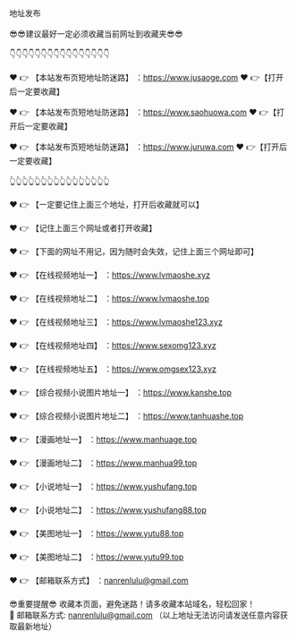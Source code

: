 地址发布</br></br>
😎😎建议最好一定必须收藏当前网址到收藏夹😎😎</br></br>
👇👇👇👇👇👇👇👇👇👇👇👇👇👇👇👇</br></br>
❤️ 👉 【本站发布页短地址防迷路】 ：<a href="https://github.com/nanrenlulu/nanrenlulu/wiki/%E6%9C%80%E6%96%B0%E5%9C%B0%E5%9D%80">https://www.jusaoge.com</a>  ❤️ 👉【打开后一定要收藏】</br></br>
❤️ 👉 【本站发布页短地址防迷路】 ：<a href="https://bitbucket.org/nanrenlulufabuye/fabuye/src/master/README.md">https://www.saohuowa.com</a>  ❤️ 👉【打开后一定要收藏】</br></br>
❤️ 👉 【本站发布页短地址防迷路】 ：<a href="https://nanrenlulu.github.io/">https://www.juruwa.com</a>  ❤️ 👉【打开后一定要收藏】</br></br>
👆👆👆👆👆👆👆👆👆👆👆👆👆👆👆👆</br></br>
❤️ 👉 【一定要记住上面三个地址，打开后收藏就可以】</br></br>
❤️ 👉 【记住上面三个网址或者打开收藏】</br></br>
❤️ 👉 【下面的网址不用记，因为随时会失效，记住上面三个网址即可】</br></br>
❤️ 👉 【在线视频地址一】 ：<a href="https://wadad124aw.lvmaoshe.xyz">https://www.lvmaoshe.xyz</a></br></br>
❤️ 👉 【在线视频地址二】 ：<a href="https://yh2yuj564.lvmaoshe.top">https://www.lvmaoshe.top</a></br></br>
❤️ 👉 【在线视频地址三】 ：<a href="https://www.lvmaoshe123.xyz">https://www.lvmaoshe123.xyz</a></br></br>
❤️ 👉 【在线视频地址四】 ：<a href="https://www.sexomg123.xyz">https://www.sexomg123.xyz</a></br></br>
❤️ 👉 【在线视频地址五】 ：<a href="https://www.omgsex123.xyz">https://www.omgsex123.xyz</a></br></br>
❤️ 👉 【综合视频小说图片地址一】 ：<a href="https://dada1caf1hhn.kanshe.top">https://www.kanshe.top</a></br></br>
❤️ 👉 【综合视频小说图片地址二】 ：<a href="https://aweawfafyh5.tanhuashe.top">https://www.tanhuashe.top</a></br></br>
❤️ 👉 【漫画地址一】 ：<a href="https://ad4a8dadxh.manhuage.top">https://www.manhuage.top</a></br></br>
❤️ 👉 【漫画地址二】 ：<a href="https://awfghnfhdft.manhua99.top">https://www.manhua99.top</a></br></br>
❤️ 👉 【小说地址一】 ：<a href="https://aadawda24.yushufang.top">https://www.yushufang.top</a></br></br>
❤️ 👉 【小说地址二】 ：<a href="https://adadw3htf.yushufang88.top">https://www.yushufang88.top</a></br></br>
❤️ 👉 【美图地址一】 ：<a href="https://oiasdhahu.yutu88.top">https://www.yutu88.top</a></br></br>
❤️ 👉 【美图地址二】 ：<a href="https://hiaudyagdhja.yutu99.top">https://www.yutu99.top</a></br></br>
❤️ 👉 【邮箱联系方式】 ：nanrenlulu@gmail.com</br></br>
😎重要提醒😎 收藏本页面，避免迷路！请多收藏本站域名，轻松回家！</br>
📧 邮箱联系方式: nanrenlulu@gmail.com （以上地址无法访问请发送任意内容获取最新地址）</br>
